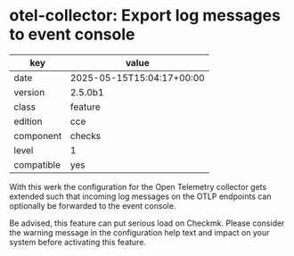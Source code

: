 [//]: # (werk v2)
# otel-collector: Export log messages to event console

key        | value
---------- | ---
date       | 2025-05-15T15:04:17+00:00
version    | 2.5.0b1
class      | feature
edition    | cce
component  | checks
level      | 1
compatible | yes

With this werk the configuration for the Open Telemetry collector gets extended such that incoming log messages on the OTLP endpoints can optionally be forwarded to the event console.

Be advised, this feature can put serious load on Checkmk.
Please consider the warning message in the configuration help text and impact on your system before activating this feature.


